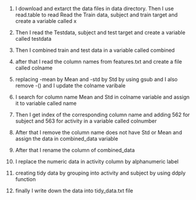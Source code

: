 1. I download and extarct the data files in data directory. Then I use read.table to read 
Read the Train data, subject and train target and create a variable called x 

 
 
2. Then I read the Testdata, subject and test target and create a variable called testdata



3. Then I combined train and test data in a variable called combined

 
4. after that I read the column names from features.txt and create a file called colname

5. replacing -mean by Mean and -std by Std by using gsub and I also remove  -() and I update the colname varibale

6. I search for column name Mean and Std in colname variable and assign it to variable called name

7. Then I get index of the corresponding column name and adding 562 for subject and 563 for activity in a variable called colnumber

8. After that I remove the column name does not have Std or Mean and assign the data in combined_data variable

9. After that I rename the column of combined_data

10. I replace the numeric data in activity column by alphanumeric label


11. creating tidy data by grouping into activity and subject by using ddply function

12. finally I write down the data into tidy_data.txt file
